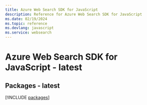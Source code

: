 ```yaml
---
title: Azure Web Search SDK for JavaScript
description: Reference for Azure Web Search SDK for JavaScript
ms.date: 02/19/2024
ms.topic: reference
ms.devlang: javascript
ms.service: websearch
---
```

# Azure Web Search SDK for JavaScript - latest
## Packages - latest
[!INCLUDE [packages](web-search-index.md)]